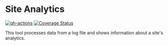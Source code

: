 # Site Analytics

[![gh-actions](https://github.com/terenceponce/site_analytics/workflows/Continuous%20Integration/badge.svg)](https://github.com/terenceponce/site_analytics/actions?workflow=Continuous+Integration)
[![Coverage Status](https://coveralls.io/repos/github/terenceponce/site_analytics/badge.svg?branch=master)](https://coveralls.io/github/terenceponce/site_analytics?branch=master)

This tool processes data from a log file and shows information about a site's analytics.
